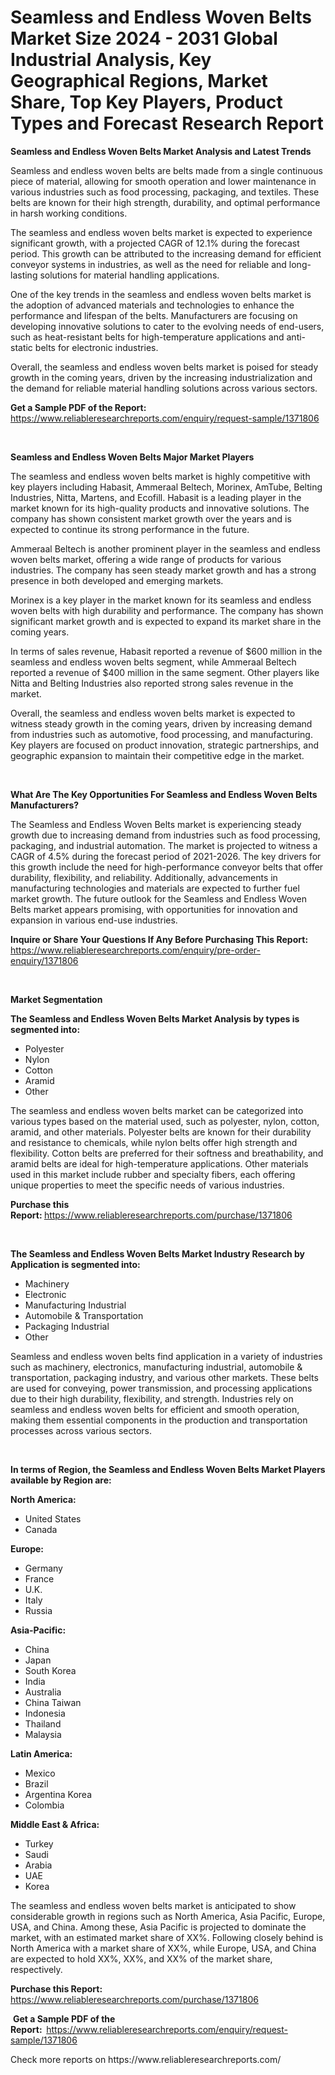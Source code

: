 <p><h1>Seamless and Endless Woven Belts Market Size 2024 - 2031 Global Industrial Analysis, Key Geographical Regions, Market Share, Top Key Players, Product Types and Forecast Research Report</h1></p><p><strong>Seamless and Endless Woven Belts Market Analysis and Latest Trends</strong></p>
<p><p>Seamless and endless woven belts are belts made from a single continuous piece of material, allowing for smooth operation and lower maintenance in various industries such as food processing, packaging, and textiles. These belts are known for their high strength, durability, and optimal performance in harsh working conditions.</p><p>The seamless and endless woven belts market is expected to experience significant growth, with a projected CAGR of 12.1% during the forecast period. This growth can be attributed to the increasing demand for efficient conveyor systems in industries, as well as the need for reliable and long-lasting solutions for material handling applications.</p><p>One of the key trends in the seamless and endless woven belts market is the adoption of advanced materials and technologies to enhance the performance and lifespan of the belts. Manufacturers are focusing on developing innovative solutions to cater to the evolving needs of end-users, such as heat-resistant belts for high-temperature applications and anti-static belts for electronic industries.</p><p>Overall, the seamless and endless woven belts market is poised for steady growth in the coming years, driven by the increasing industrialization and the demand for reliable material handling solutions across various sectors.</p></p>
<p><strong>Get a Sample PDF of the Report:&nbsp;</strong> <a href="https://www.reliableresearchreports.com/enquiry/request-sample/1371806">https://www.reliableresearchreports.com/enquiry/request-sample/1371806</a></p>
<p>&nbsp;</p>
<p><strong>Seamless and Endless Woven Belts Major Market Players</strong></p>
<p><p>The seamless and endless woven belts market is highly competitive with key players including Habasit, Ammeraal Beltech, Morinex, AmTube, Belting Industries, Nitta, Martens, and Ecofill. Habasit is a leading player in the market known for its high-quality products and innovative solutions. The company has shown consistent market growth over the years and is expected to continue its strong performance in the future.</p><p>Ammeraal Beltech is another prominent player in the seamless and endless woven belts market, offering a wide range of products for various industries. The company has seen steady market growth and has a strong presence in both developed and emerging markets.</p><p>Morinex is a key player in the market known for its seamless and endless woven belts with high durability and performance. The company has shown significant market growth and is expected to expand its market share in the coming years.</p><p>In terms of sales revenue, Habasit reported a revenue of $600 million in the seamless and endless woven belts segment, while Ammeraal Beltech reported a revenue of $400 million in the same segment. Other players like Nitta and Belting Industries also reported strong sales revenue in the market.</p><p>Overall, the seamless and endless woven belts market is expected to witness steady growth in the coming years, driven by increasing demand from industries such as automotive, food processing, and manufacturing. Key players are focused on product innovation, strategic partnerships, and geographic expansion to maintain their competitive edge in the market.</p></p>
<p>&nbsp;</p>
<p><strong>What Are The Key Opportunities For Seamless and Endless Woven Belts Manufacturers?</strong></p>
<p><p>The Seamless and Endless Woven Belts market is experiencing steady growth due to increasing demand from industries such as food processing, packaging, and industrial automation. The market is projected to witness a CAGR of 4.5% during the forecast period of 2021-2026. The key drivers for this growth include the need for high-performance conveyor belts that offer durability, flexibility, and reliability. Additionally, advancements in manufacturing technologies and materials are expected to further fuel market growth. The future outlook for the Seamless and Endless Woven Belts market appears promising, with opportunities for innovation and expansion in various end-use industries.</p></p>
<p><strong>Inquire or Share Your Questions If Any Before Purchasing This Report:</strong> <a href="https://www.reliableresearchreports.com/enquiry/pre-order-enquiry/1371806">https://www.reliableresearchreports.com/enquiry/pre-order-enquiry/1371806</a></p>
<p>&nbsp;</p>
<p><strong>Market Segmentation</strong></p>
<p><strong>The Seamless and Endless Woven Belts Market Analysis by types is segmented into:</strong></p>
<p><ul><li>Polyester</li><li>Nylon</li><li>Cotton</li><li>Aramid</li><li>Other</li></ul></p>
<p><p>The seamless and endless woven belts market can be categorized into various types based on the material used, such as polyester, nylon, cotton, aramid, and other materials. Polyester belts are known for their durability and resistance to chemicals, while nylon belts offer high strength and flexibility. Cotton belts are preferred for their softness and breathability, and aramid belts are ideal for high-temperature applications. Other materials used in this market include rubber and specialty fibers, each offering unique properties to meet the specific needs of various industries.</p></p>
<p><strong>Purchase this Report:&nbsp;</strong><a href="https://www.reliableresearchreports.com/purchase/1371806">https://www.reliableresearchreports.com/purchase/1371806</a></p>
<p>&nbsp;</p>
<p><strong>The Seamless and Endless Woven Belts Market Industry Research by Application is segmented into:</strong></p>
<p><ul><li>Machinery</li><li>Electronic</li><li>Manufacturing Industrial</li><li>Automobile & Transportation</li><li>Packaging Industrial</li><li>Other</li></ul></p>
<p><p>Seamless and endless woven belts find application in a variety of industries such as machinery, electronics, manufacturing industrial, automobile & transportation, packaging industry, and various other markets. These belts are used for conveying, power transmission, and processing applications due to their high durability, flexibility, and strength. Industries rely on seamless and endless woven belts for efficient and smooth operation, making them essential components in the production and transportation processes across various sectors.</p></p>
<p>&nbsp;</p>
<p><strong>In terms of Region, the Seamless and Endless Woven Belts Market Players available by Region are:</strong></p>
<p>
    <p> <strong> North America: </strong>
        <ul>
            <li>United States</li>
            <li>Canada</li>
        </ul>
        </p> 
    <p> <strong> Europe: </strong>
        <ul>
            <li>Germany</li>
            <li>France</li>
            <li>U.K.</li>
            <li>Italy</li>
            <li>Russia</li>
        </ul>
        </p> 
    <p> <strong> Asia-Pacific: </strong>
        <ul>
            <li>China</li>
            <li>Japan</li>
            <li>South Korea</li>
            <li>India</li>
            <li>Australia</li>
            <li>China Taiwan</li>
            <li>Indonesia</li>
            <li>Thailand</li>
            <li>Malaysia</li>
        </ul>
        </p> 
    <p> <strong> Latin America: </strong>
        <ul>
            <li>Mexico</li>
            <li>Brazil</li>
            <li>Argentina Korea</li>
            <li>Colombia</li>
        </ul>
        </p> 
    <p> <strong> Middle East & Africa: </strong>
        <ul>
            <li>Turkey</li>
            <li>Saudi</li>
            <li>Arabia</li>
            <li>UAE</li>
            <li>Korea</li>
        </ul>
    </p>
    </p>
<p><p>The seamless and endless woven belts market is anticipated to show considerable growth in regions such as North America, Asia Pacific, Europe, USA, and China. Among these, Asia Pacific is projected to dominate the market, with an estimated market share of XX%. Following closely behind is North America with a market share of XX%, while Europe, USA, and China are expected to hold XX%, XX%, and XX% of the market share, respectively.</p></p>
<p><strong>Purchase this Report: </strong><a href="https://www.reliableresearchreports.com/purchase/1371806">https://www.reliableresearchreports.com/purchase/1371806</a></p>
<p>&nbsp;<strong>Get a Sample PDF of the Report:&nbsp;&nbsp;</strong><a href="https://www.reliableresearchreports.com/enquiry/request-sample/1371806">https://www.reliableresearchreports.com/enquiry/request-sample/1371806</a></p>
<p><strong></strong></p>
<p>Check more reports on https://www.reliableresearchreports.com/</p>